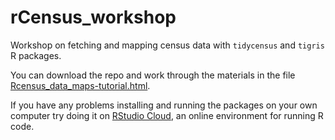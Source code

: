 # rCensus_workshop
Workshop on fetching and mapping census data with `tidycensus` and `tigris` R packages.

You can download the repo and work through the materials in the file [Rcensus_data_maps-tutorial.html](https://dlab-geo.github.io/rCensus_workshop/Rcensus_data_maps-tutorial.html).

If you have any problems installing and running the packages on your own computer try doing it on [RStudio Cloud](https://rstudio.cloud/), an online environment for running R code.
